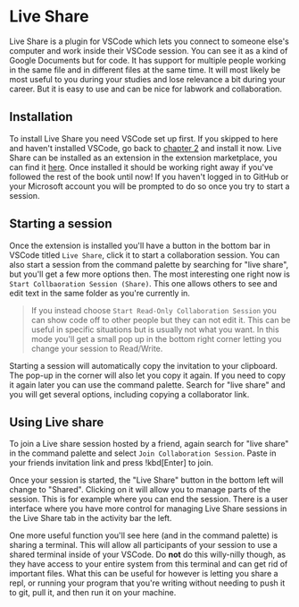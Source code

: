# Live Share

Live Share is a plugin for VSCode which lets you connect to someone else's
computer and work inside their VSCode session. You can see it as a kind of
Google Documents but for code. It has support for multiple people working in
the same file and in different files at the same time. It will most likely be
most useful to you during your studies and lose relevance a bit during your
career. But it is easy to use and can be nice for labwork and collaboration.

## Installation

To install Live Share you need VSCode set up first. If you skipped to here and
haven't installed VSCode, go back to [chapter 2](../editor/index.md) and
install it now. Live Share can be installed as an extension in the extension
marketplace, you can find it
[here](https://marketplace.visualstudio.com/items?itemName=MS-vsliveshare.vsliveshare).
Once installed it should be working right away if you've followed the rest of
the book until now! If you haven't logged in to GitHub or your Microsoft
account you will be prompted to do so once you try to start a session.

## Starting a session

Once the extension is installed you'll have a button in the bottom bar in
VSCode titled `Live Share`, click it to start a collaboration session. You can
also start a session from the command palette by searching for "live share",
but you'll get a few more options then. The most interesting one right now is
`Start Collbaoration Session (Share)`. This one allows others to see and edit
text in the same folder as you're currently in.

> If you instead choose `Start Read-Only Collaboration Session` you can show
> code off to other people but they can not edit it. This can be useful in
> specific situations but is usually not what you want. In this mode you'll get
> a small pop up in the bottom right corner letting you change your session to
> Read/Write.

Starting a session will automatically copy the invitation to your clipboard.
The pop-up in the corner will also let you copy it again. If you need to copy
it again later you can use the command palette. Search for "live share" and you
will get several options, including copying a collaborator link.

## Using Live share

To join a Live share session hosted by a friend, again search for "live share"
in the command palette and select `Join Collaboration Session`. Paste in your
friends invitation link and press !kbd[Enter] to join.

Once your session is started, the "Live Share" button in the bottom left will
change to "Shared". Clicking on it will allow you to manage parts of the
session. This is for example where you can end the session. There is a user
interface where you have more control for managing Live Share sessions in the
Live Share tab in the activity bar the left.

One more useful function you'll see here (and in the command palette) is
sharing a terminal. This will allow all participants of your session to use a
shared terminal inside of your VSCode. Do **not** do this willy-nilly though,
as they have access to your entire system from this terminal and can get rid of
important files. What this can be useful for however is letting you share a
repl, or running your program that you're writing without needing to push it to
git, pull it, and then run it on your machine.
